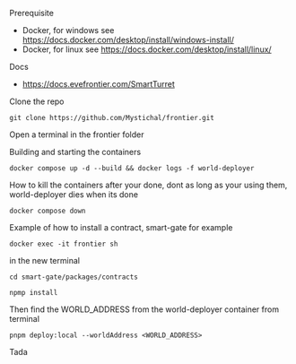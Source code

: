 Prerequisite

- Docker, for windows see https://docs.docker.com/desktop/install/windows-install/
- Docker, for linux see https://docs.docker.com/desktop/install/linux/

Docs

- https://docs.evefrontier.com/SmartTurret

Clone the repo

```
git clone https://github.com/Mystichal/frontier.git
```

Open a terminal in the frontier folder

Building and starting the containers

```
docker compose up -d --build && docker logs -f world-deployer
```

How to kill the containers after your done, dont as long as your using them, world-deployer dies when its done

```
docker compose down
```

Example of how to install a contract, smart-gate for example

```
docker exec -it frontier sh
```

in the new terminal

```
cd smart-gate/packages/contracts

npmp install
```

Then find the WORLD_ADDRESS from the world-deployer container from terminal

```
pnpm deploy:local --worldAddress <WORLD_ADDRESS>
```

Tada

